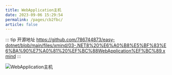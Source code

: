 ```yaml
---
title: WebApplication主机
date: 2023-09-06 15:29:54
permalink: /pages/cb2fbc/
article: false
---
```


::: tip 开源地址
https://github.com/786744873/easy-dotnet/blob/main/files/xmind/03-.NET8%20%E6%A0%B8%E5%BF%83%E6%BA%90%E7%A0%81%20%EF%BC%88WebApplication%EF%BC%89.xmind
:::

<img src="/img/map/03-WebApplication.png" alt="WebApplication主机"></img>